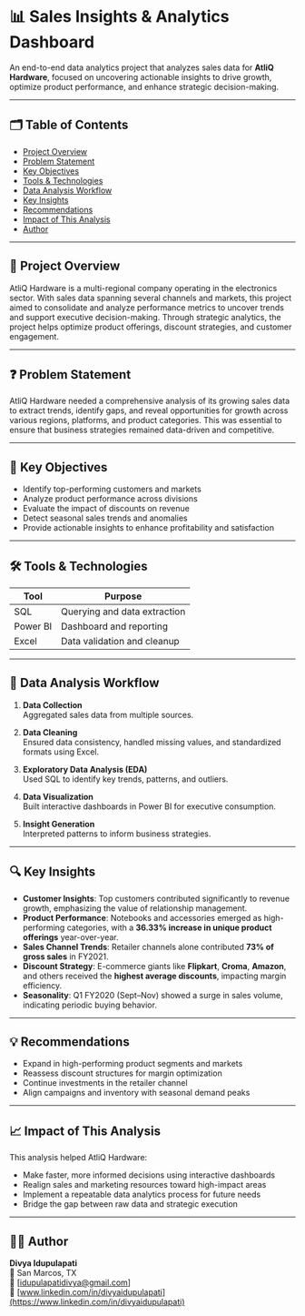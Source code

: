 
# 📊 Sales Insights & Analytics Dashboard

An end-to-end data analytics project that analyzes sales data for **AtliQ Hardware**, focused on uncovering actionable insights to drive growth, optimize product performance, and enhance strategic decision-making.

---

## 🗂️ Table of Contents

- [Project Overview](#project-overview)  
- [Problem Statement](#problem-statement)  
- [Key Objectives](#key-objectives)  
- [Tools & Technologies](#tools--technologies)  
- [Data Analysis Workflow](#data-analysis-workflow)  
- [Key Insights](#key-insights)  
- [Recommendations](#recommendations)  
- [Impact of This Analysis](#impact-of-this-analysis)  
- [Author](#author)

---

## 📌 Project Overview

AtliQ Hardware is a multi-regional company operating in the electronics sector. With sales data spanning several channels and markets, this project aimed to consolidate and analyze performance metrics to uncover trends and support executive decision-making. Through strategic analytics, the project helps optimize product offerings, discount strategies, and customer engagement.

---

## ❓ Problem Statement

AtliQ Hardware needed a comprehensive analysis of its growing sales data to extract trends, identify gaps, and reveal opportunities for growth across various regions, platforms, and product categories. This was essential to ensure that business strategies remained data-driven and competitive.

---

## 🎯 Key Objectives

- Identify top-performing customers and markets  
- Analyze product performance across divisions  
- Evaluate the impact of discounts on revenue  
- Detect seasonal sales trends and anomalies  
- Provide actionable insights to enhance profitability and satisfaction

---

## 🛠️ Tools & Technologies

| Tool        | Purpose                    |
|-------------|----------------------------|
| SQL         | Querying and data extraction |
| Power BI    | Dashboard and reporting     |
| Excel       | Data validation and cleanup |

---

## 🔄 Data Analysis Workflow

1. **Data Collection**  
   Aggregated sales data from multiple sources.

2. **Data Cleaning**  
   Ensured data consistency, handled missing values, and standardized formats using Excel.

3. **Exploratory Data Analysis (EDA)**  
   Used SQL to identify key trends, patterns, and outliers.

4. **Data Visualization**  
   Built interactive dashboards in Power BI for executive consumption.

5. **Insight Generation**  
   Interpreted patterns to inform business strategies.

---

## 🔍 Key Insights

- **Customer Insights**: Top customers contributed significantly to revenue growth, emphasizing the value of relationship management.
- **Product Performance**: Notebooks and accessories emerged as high-performing categories, with a **36.33% increase in unique product offerings** year-over-year.
- **Sales Channel Trends**: Retailer channels alone contributed **73% of gross sales** in FY2021.
- **Discount Strategy**: E-commerce giants like **Flipkart**, **Croma**, **Amazon**, and others received the **highest average discounts**, impacting margin efficiency.
- **Seasonality**: Q1 FY2020 (Sept–Nov) showed a surge in sales volume, indicating periodic buying behavior.

---

## 💡 Recommendations

- Expand in high-performing product segments and markets  
- Reassess discount structures for margin optimization  
- Continue investments in the retailer channel  
- Align campaigns and inventory with seasonal demand peaks

---

## 📈 Impact of This Analysis

This analysis helped AtliQ Hardware:
- Make faster, more informed decisions using interactive dashboards  
- Realign sales and marketing resources toward high-impact areas  
- Implement a repeatable data analytics process for future needs  
- Bridge the gap between raw data and strategic execution

---

## 👩‍💻 Author

**Divya Idupulapati**  
📍 San Marcos, TX  
📧 [idupulapatidivya@gmail.com]  
🔗 [www.linkedin.com/in/divyaidupulapati](https://www.linkedin.com/in/divyaidupulapati)
